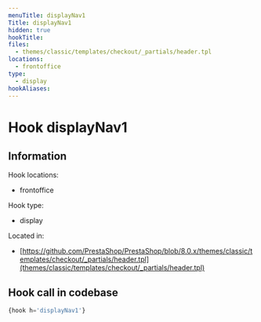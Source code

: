 ```yaml
---
menuTitle: displayNav1
Title: displayNav1
hidden: true
hookTitle: 
files:
  - themes/classic/templates/checkout/_partials/header.tpl
locations:
  - frontoffice
type:
  - display
hookAliases:
---
```


# Hook displayNav1

## Information

Hook locations: 
  - frontoffice

Hook type: 
  - display

Located in: 
  - [https://github.com/PrestaShop/PrestaShop/blob/8.0.x/themes/classic/templates/checkout/_partials/header.tpl](themes/classic/templates/checkout/_partials/header.tpl)

## Hook call in codebase

```php
{hook h='displayNav1'}
```